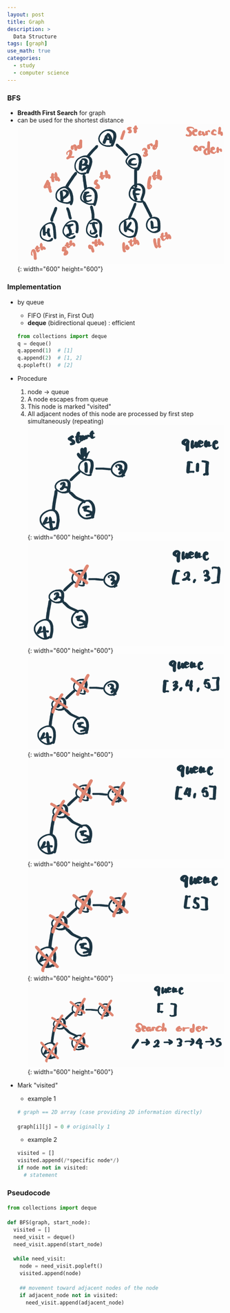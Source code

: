 ```yaml
---
layout: post
title: Graph
description: >
  Data Structure
tags: [graph]
use_math: true
categories:
  - study
  - computer science
---
```

### BFS
* **Breadth First Search** for graph<br>
* can be used for the shortest distance<br>
![그림1](https://github.com/hyun-jin891/hyun-jin891.github.io/blob/master/assets/img/63.PNG?raw=true){: width="600" height="600"}

### Implementation
* by queue
  * FIFO (First in, First Out)
  * **deque** (bidirectional queue) : efficient
  ~~~python
  from collections import deque
  q = deque()
  q.append(1)  # [1]
  q.append(2)  # [1, 2]
  q.popleft()  # [2]
  ~~~
* Procedure
  1. node → queue
  2. A node escapes from queue
  3. This node is marked "visited"
  4. All adjacent nodes of this node are processed by first step simultaneously (repeating)<br>
  ![그림2](https://github.com/hyun-jin891/hyun-jin891.github.io/blob/master/assets/img/64.PNG?raw=true){: width="600" height="600"}
  ![그림3](https://github.com/hyun-jin891/hyun-jin891.github.io/blob/master/assets/img/65.PNG?raw=true){: width="600" height="600"}
  ![그림4](https://github.com/hyun-jin891/hyun-jin891.github.io/blob/master/assets/img/66.PNG?raw=true){: width="600" height="600"}
  ![그림5](https://github.com/hyun-jin891/hyun-jin891.github.io/blob/master/assets/img/67.PNG?raw=true){: width="600" height="600"}
  ![그림6](https://github.com/hyun-jin891/hyun-jin891.github.io/blob/master/assets/img/68.PNG?raw=true){: width="600" height="600"}
  ![그림7](https://github.com/hyun-jin891/hyun-jin891.github.io/blob/master/assets/img/69.PNG?raw=true){: width="600" height="600"}

* Mark "visited"
  * example 1<br>
  ~~~python
  # graph == 2D array (case providing 2D information directly)

  graph[i][j] = 0 # originally 1
  ~~~

  * example 2<br>
  ~~~python
  visited = []
  visited.append(/*specific node*/)
  if node not in visited:
    # statement
  ~~~

### Pseudocode
~~~python
from collections import deque

def BFS(graph, start_node):
  visited = []
  need_visit = deque()
  need_visit.append(start_node)

  while need_visit:
    node = need_visit.popleft()
    visited.append(node)

    ## movement toward adjacent nodes of the node
    if adjacent_node not in visited:
      need_visit.append(adjacent_node)
~~~
